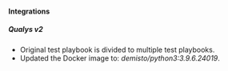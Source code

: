 
#### Integrations
##### Qualys v2
- Original test playbook is divided to multiple test playbooks.
- Updated the Docker image to: *demisto/python3:3.9.6.24019*.
